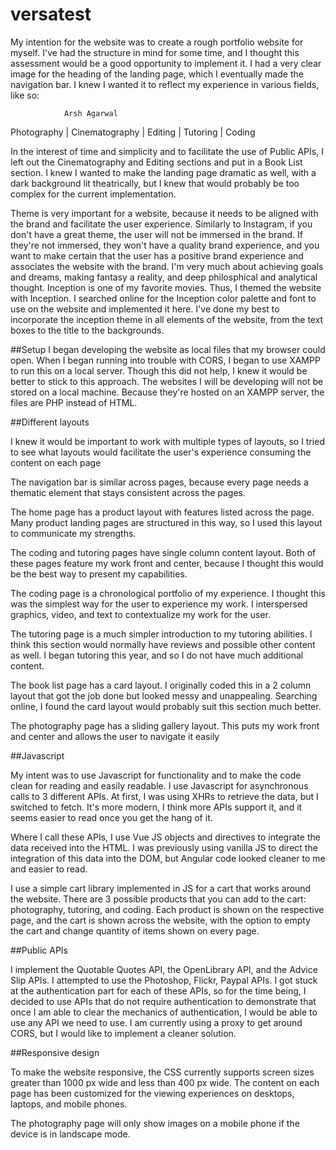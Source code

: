 # versatest

My intention for the website was to create a rough portfolio website for myself. I've had the structure in mind for some time, and I thought this assessment would be a good opportunity to implement it. I had a very clear image for the heading of the landing page, which I eventually made the navigation bar. I knew I wanted it to reflect my experience in various fields, like so:

				Arsh Agarwal

Photography | Cinematography | Editing | Tutoring | Coding

In the interest of time and simplicity and to facilitate the use of Public APIs, I left out the Cinematography and Editing sections and put in a Book List section. I knew I wanted to make the landing page dramatic as well, with a dark background lit theatrically, but I knew that would probably be too complex for the current implementation.

Theme is very important for a website, because it needs to be aligned with the brand and facilitate the user experience. Similarly to Instagram, if you don't have a great theme, the user will not be immersed in the brand. If they're not immersed, they won't have a quality brand experience, and you want to make certain that the user has a positive brand experience and associates the website with the brand. I'm very much about achieving goals and dreams, making fantasy a reality, and deep philosphical and analytical thought. Inception is one of my favorite movies. Thus, I themed the website with Inception. I searched online for the Inception color palette and font to use on the website and implemented it here. I've done my best to incorporate the inception theme in all elements of the website, from the text boxes to the title to the backgrounds.
 

##Setup
	I began developing the website as local files that my browser could open. When I began running into trouble with CORS, I began to use XAMPP to run this on a local server. Though this did not help, I knew it would be better to stick to this approach. The websites I will be developing will not be stored on a local machine. Because they're hosted on an XAMPP server, the files are PHP instead of HTML.

##Different layouts
	
I knew it would be important to work with multiple types of layouts, so I tried to see what layouts would facilitate the user's experience consuming the content on each page

The navigation bar is similar across pages, because every page needs a thematic element that stays consistent across the pages.
	
The home page has a product layout with features listed across the page. Many product landing pages are structured in this way, so I used this layout to communicate my strengths.

The coding and tutoring pages have single column content layout. Both of these pages feature my work front and center, because I thought this would be the best way to present my capabilities.
		
The coding page is a chronological portfolio of my experience. I thought this was the simplest way for the user to experience my work. I interspersed graphics, video, and text to contextualize my work for the user.
		
The tutoring page is a much simpler introduction to my tutoring abilities. I think this section would normally have reviews and possible other content as well. I began tutoring this year, and so I do not have much additional content.
	
The book list page has a card layout. I originally coded this in a 2 column layout that got the job done but looked messy and unappealing. Searching online, I found the card layout would probably suit this section much better.
		
The photography page has a sliding gallery layout. This puts my work front and center and allows the user to navigate it easily
	

##Javascript
	
My intent was to use Javascript for functionality and to make the code clean for reading and easily readable. I use Javascript for asynchronous calls to 3 different APIs. At first, I was using XHRs to retrieve the data, but I switched to fetch. It's more modern, I think more APIs support it, and it seems easier to read once you get the hang of it.
	
Where I call these APIs, I use Vue JS objects and directives to integrate the data received into the HTML. I was previously using vanilla JS to direct the integration of this data into the DOM, but Angular code looked cleaner to me and easier to read.
	
I use a simple cart library implemented in JS for a cart that works around the website. There are 3 possible products that you can add to the cart: photography, tutoring, and coding. Each product is shown on the respective page, and the cart is shown across the website, with the option to empty the cart and change quantity of items shown on every page.

##Public APIs

I implement the Quotable Quotes API, the OpenLibrary API, and the Advice Slip APIs. I attempted to use the Photoshop, Flickr, Paypal APIs. I got stuck at the authentication part for each of these APIs, so for the time being, I decided to use APIs that do not require authentication to demonstrate that once I am able to clear the mechanics of authentication, I would be able to use any API we need to use. I am currently using a proxy to get around CORS, but I would like to implement a cleaner solution.

##Responsive design

To make the website responsive, the CSS currently supports screen sizes greater than 1000 px wide and less than 400 px wide. The content on each page has been customized for the viewing experiences on desktops, laptops, and mobile phones.
	
The photography page will only show images on a mobile phone if the device is in landscape mode.
